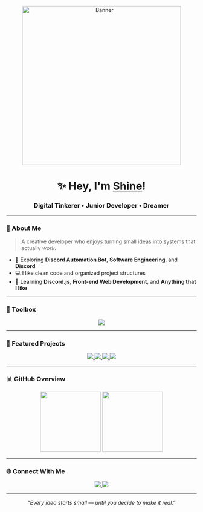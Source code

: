 <p align="center">
  <img src="https://media1.tenor.com/m/HwYtFJQO3WAAAAAd/anime-hi.gif" width="420" alt="Banner">
</p>

<h1 align="center">✨ Hey, I'm <a href="https://github.com/zlxrnn">Shine</a>!</h1>
<h3 align="center">Digital Tinkerer • Junior Developer • Dreamer</h3>

---

### 🌸 About Me
> A creative developer who enjoys turning small ideas into systems that actually *work*.

- 🧠 Exploring **Discord Automation Bot**, **Software Engineering**, and **Discord**
- 💻 I like clean code and organized project structures
- 🌱 Learning **Discord.js**, **Front-end Web Development**, and **Anything that I like**

---

### 🧰 Toolbox
<p align="center">
  <img src="https://skillicons.dev/icons?i=discordjs,html,css,discord,ae,figma,vscode" />
</p>

---

### 🚧 Featured Projects
<p align="center">
  <a href="https://github.com/zlxrnn/JKT48-Private-Message">
    <img src="https://github-readme-stats.vercel.app/api/pin/?username=zlxrnn&repo=JKT48-Private-Message&theme=midnight-purple" />
  </a>
  <a href="https://github.com/zlxrnn/Lobbyverse-Bot">
    <img src="https://github-readme-stats.vercel.app/api/pin/?username=zlxrnn&repo=Lobbyverse-Bot&theme=midnight-purple" />
  </a>
  <a href="https://github.com/zlxrnn/Gacha-Collection">
    <img src="https://github-readme-stats.vercel.app/api/pin/?username=zlxrnn&repo=Gacha-Collection&theme=midnight-purple" />
  </a>
  <a href="https://github.com/zlxrnn/Executables-Customs">
    <img src="https://github-readme-stats.vercel.app/api/pin/?username=zlxrnn&repo=Executables-Customs&theme=midnight-purple" />
  </a>
</p>

---

### 📊 GitHub Overview
<p align="center">
  <img height="160px" src="https://github-readme-stats.vercel.app/api?username=zlxrnn&show_icons=true&theme=midnight-purple&count_private=true&hide_border=true" />
  <img height="160px" src="https://github-readme-stats.vercel.app/api/top-langs/?username=zlxrnn&layout=compact&theme=midnight-purple&hide_border=true" />
</p>

---

### 🌐 Connect With Me
<p align="center">
  <a href="https://discord.gg/">
    <img src="https://img.shields.io/badge/Discord-%40shine.lxr-5865F2?style=flat&logo=discord" />
  </a>
  <a href="https://github.com/zlxrnn">
    <img src="https://img.shields.io/badge/GitHub-zlxrnn-171515?style=flat&logo=github" />
  </a>
</p>

---

<p align="center">
  <i>“Every idea starts small — until you decide to make it real.”</i>
</p>
